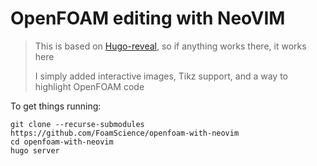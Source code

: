 # OpenFOAM editing with NeoVIM

> This is based on [Hugo-reveal](https://github.com/dzello/reveal-hugo),
> so if anything works there, it works here
>
> I simply added interactive images, Tikz support,
> and a way to highlight OpenFOAM code

To get things running:
```
git clone --recurse-submodules https://github.com/FoamScience/openfoam-with-neovim
cd openfoam-with-neovim
hugo server
```
